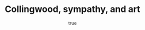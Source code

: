 ---
layout: talk
title: Collingwood, sympathy, and art
description: "A workshop jointly organised by HPS Cambridge and INSEI"
author: 
    name: Maarten Steenhagen
    url: http://msteenhagen.github.io
paper: Collingwood, sympathy, and the work of art
where:  History and Philosophy of Science, Cambridge
city: Cambridge
time: 9:30
<!-- link:  -->
<!-- handout:  -->
<!-- slides:  -->
<!-- details: true -->
---